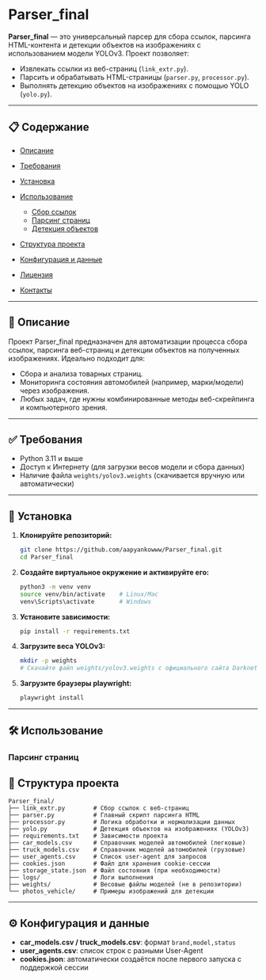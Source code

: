 # Parser\_final

**Parser\_final** — это универсальный парсер для сбора ссылок, парсинга HTML-контента и детекции объектов на изображениях с использованием модели YOLOv3. Проект позволяет:

* Извлекать ссылки из веб-страниц (`link_extr.py`).
* Парсить и обрабатывать HTML-страницы (`parser.py`, `processor.py`).
* Выполнять детекцию объектов на изображениях с помощью YOLO (`yolo.py`).

---

## 📋 Содержание

* [Описание](#описание)
* [Требования](#требования)
* [Установка](#установка)
* [Использование](#использование)

  * [Сбор ссылок](#сбор-ссылок)
  * [Парсинг страниц](#парсинг-страниц)
  * [Детекция объектов](#детекция-объектов)
* [Структура проекта](#структура-проекта)
* [Конфигурация и данные](#конфигурация-и-данные)
* [Лицензия](#лицензия)
* [Контакты](#контакты)

---

## 📝 Описание

Проект Parser\_final предназначен для автоматизации процесса сбора ссылок, парсинга веб-страниц и детекции объектов на полученных изображениях.
Идеально подходит для:

* Сбора и анализа товарных страниц.
* Мониторинга состояния автомобилей (например, марки/модели) через изображения.
* Любых задач, где нужны комбинированные методы веб-скрейпинга и компьютерного зрения.

---

## ✅ Требования

* Python 3.11 и выше
* Доступ к Интернету (для загрузки весов модели и сбора данных)
* Наличие файла `weights/yolov3.weights` (скачивается вручную или автоматически)

---

## 🚀 Установка

1. **Клонируйте репозиторий:**

   ```bash
   git clone https://github.com/aapyankowww/Parser_final.git
   cd Parser_final
   ```
2. **Создайте виртуальное окружение и активируйте его:**

   ```bash
   python3 -m venv venv
   source venv/bin/activate    # Linux/Mac
   venv\Scripts\activate       # Windows
   ```
3. **Установите зависимости:**

   ```bash
   pip install -r requirements.txt
   ```
4. **Загрузите веса YOLOv3:**

   ```bash
   mkdir -p weights
   # Скачайте файл weights/yolov3.weights с официального сайта Darknet или используйте скрипт загрузки
   ```

4. **Загрузите браузеры playwright:**

   ```bash
   playwright install
   ```
---

## 🛠 Использование

### Парсинг страниц





## 📂 Структура проекта

```text
Parser_final/
├── link_extr.py        # Сбор ссылок с веб-страниц
├── parser.py           # Главный скрипт парсинга HTML
├── processor.py        # Логика обработки и нормализации данных
├── yolo.py             # Детекция объектов на изображениях (YOLOv3)
├── requirements.txt    # Зависимости проекта
├── car_models.csv      # Справочник моделей автомобилей (легковые)
├── truck_models.csv    # Справочник моделей автомобилей (грузовые)
├── user_agents.csv     # Список user-agent для запросов
├── cookies.json        # Файл для хранения cookie-сессии
├── storage_state.json  # Файл состояния (при необходимости)
├── logs/               # Логи выполнения
├── weights/            # Весовые файлы моделей (не в репозитории)
└── photos_vehicle/     # Примеры изображений для детекции
```

---

## ⚙️ Конфигурация и данные

* **car\_models.csv / truck\_models.csv**: формат `brand,model,status` 
* **user\_agents.csv**: список строк с разными User-Agent
* **cookies.json**: автоматически создаётся после первого запуска с поддержкой сессии


